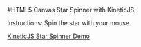 
#HTML5 Canvas Star Spinner with KineticJS

Instructions: Spin the star with your mouse.

<a class="jsbin-embed" href="http://jsbin.com/jowejo/1/embed?js,output">KineticJS Star Spinner Demo</a><script src="http://static.jsbin.com/js/embed.js"></script>